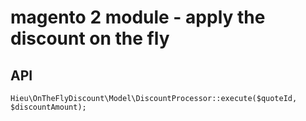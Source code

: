 # magento 2 module - apply the discount on the fly 

## API

```
Hieu\OnTheFlyDiscount\Model\DiscountProcessor::execute($quoteId, $discountAmount);
```
